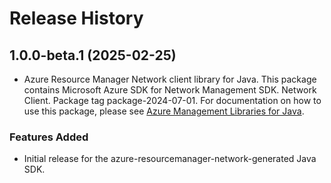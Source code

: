 # Release History

## 1.0.0-beta.1 (2025-02-25)

- Azure Resource Manager Network client library for Java. This package contains Microsoft Azure SDK for Network Management SDK. Network Client. Package tag package-2024-07-01. For documentation on how to use this package, please see [Azure Management Libraries for Java](https://aka.ms/azsdk/java/mgmt).
### Features Added

- Initial release for the azure-resourcemanager-network-generated Java SDK.
